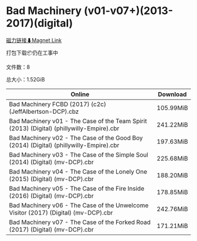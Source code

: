 # Bad Machinery (v01-v07+)(2013-2017)(digital)

[磁力链接⬇Magnet Link](magnet:?xt=urn:btih:b2fe8ca08780207fb581129d552e7579beade079&dn=Bad%20Machinery%20%28v01-v07%2B%29%282013-2017%29%28digital%29)

打包下载📦仍在工事中

文件数：8

总大小：1.52GiB

Online | Download
--- | ---
Bad Machinery FCBD (2017) (c2c) (JeffAlbertson-DCP).cbz | 105.99MiB
Bad Machinery v01 - The Case of the Team Spirit (2013) (Digital) (phillywilly-Empire).cbr | 241.22MiB
Bad Machinery v02 - The Case of the Good Boy (2014) (Digital) (phillywilly-Empire).cbr | 197.63MiB
Bad Machinery v03 - The Case of the Simple Soul (2014) (Digital) (mv-DCP).cbr | 225.68MiB
Bad Machinery v04 - The Case of the Lonely One (2015) (Digital) (mv-DCP).cbr | 188.20MiB
Bad Machinery v05 - The Case of the Fire Inside (2016) (Digital) (mv-DCP).cbr | 178.85MiB
Bad Machinery v06 - The Case of the Unwelcome Visitor (2017) (Digital) (mv-DCP).cbr | 242.76MiB
Bad Machinery v07 - The Case of the Forked Road (2017) (Digital) (mv-DCP).cbr | 171.21MiB